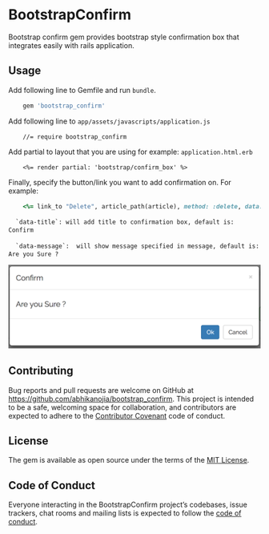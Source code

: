 # BootstrapConfirm

Bootstrap confirm gem provides bootstrap style confirmation box that integrates easily with rails application.


## Usage

Add following line to Gemfile and run `bundle`.
```ruby
    gem 'bootstrap_confirm'
```
Add following line to `app/assets/javascripts/application.js`
```
    //= require bootstrap_confirm
```
Add partial to layout that you are using for example: `application.html.erb`
```
    <%= render partial: 'bootstrap/confirm_box' %>
```

Finally, specify the button/link you want to add confirmation on. For example:
```ruby
    <%= link_to "Delete", article_path(article), method: :delete, data: { bootstrap_confirm: true, title: 'Delete', message: 'Are you sure you want to delete this article ?' } %>
```

```
  `data-title`: will add title to confirmation box, default is: Confirm

  `data-message`:  will show message specified in message, default is: Are you Sure ?
```

![Bootstrap Confirm](https://github.com/abhikanojia/images/blob/master/bootstrap_confirm/confirm_dialogue.png)

## Contributing

Bug reports and pull requests are welcome on GitHub at https://github.com/abhikanojia/bootstrap_confirm. This project is intended to be a safe, welcoming space for collaboration, and contributors are expected to adhere to the [Contributor Covenant](http://contributor-covenant.org) code of conduct.

## License

The gem is available as open source under the terms of the [MIT License](https://opensource.org/licenses/MIT).

## Code of Conduct

Everyone interacting in the BootstrapConfirm project’s codebases, issue trackers, chat rooms and mailing lists is expected to follow the [code of conduct](https://github.com/abhikanojia/bootstrap_confirm/blob/master/CODE_OF_CONDUCT.md).

